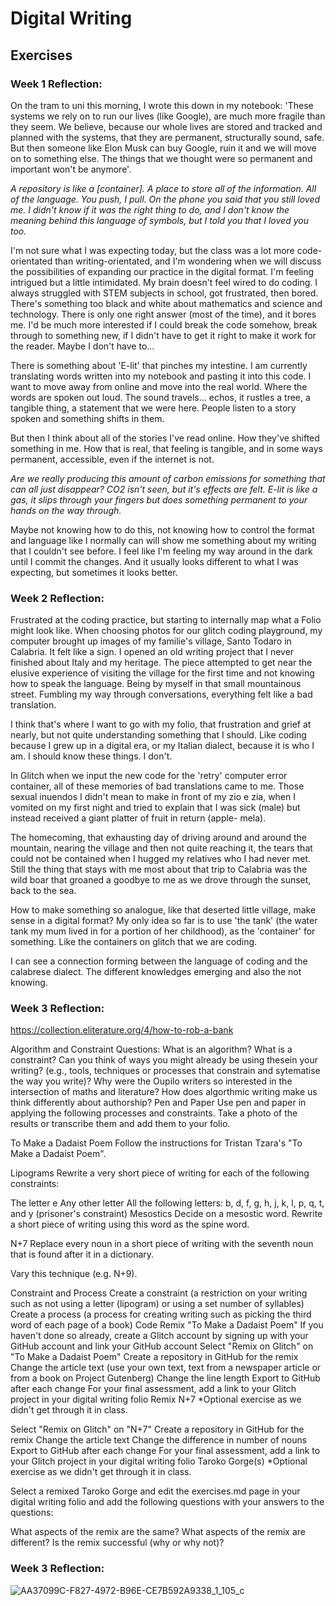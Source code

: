 # Digital Writing
## Exercises
### Week 1 Reflection: 
<p>
On the tram to uni this morning, I wrote this down in my notebook:
'These systems we rely on to run our lives (like Google), are much more fragile than they seem. We believe, because our whole lives are stored and tracked and planned with the systems, that they are permanent, structurally sound, safe. But then someone like Elon Musk can buy Google, ruin it and we will move on to something else. The things that we thought were so permanent and important won't be anymore'.

<em> A repository is like a [container]. A place to store all of the information. All of the language. 
  You push, I pull.
On the phone you said that you still loved me. 
I didn't know if it was the right thing to do, and I don't know the meaning behind this language of symbols, 
  but I told you that I loved you too. </em>
  
I'm not sure what I was expecting today, but the class was a lot more code-orientated than writing-orientated, and I'm wondering when we will discuss the possibilities of expanding our practice in the digital format. I'm feeling intrigued but a little intimidated. My brain doesn't feel wired to do coding. I always struggled with STEM subjects in school, got frustrated, then bored. There's something too black and white about mathematics and science and technology. There is only one right answer (most of the time), and it bores me. I'd be much more interested if I could break the code somehow, break through to something new, if I didn't have to get it right to make it work for the reader. Maybe I don't have to... 

There is something about 'E-lit' that pinches my intestine. I am currently translating words written into my notebook and pasting it into this code. I want to move away from online and move into the real world. Where the words are spoken out loud. The sound travels... echos, it rustles a tree, a tangible thing, a statement that we were here. People listen to a story spoken and something shifts in them. 

But then I think about all of the stories I've read online. How they've shifted something in me. How that is real, that feeling is tangible, and in some ways permanent, accessible, even if the internet is not. 

<em> Are we really producing this amount of carbon emissions for something that can all just disappear? 
CO2 isn't seen, but it's effects are felt. 
E-lit is like a gas, it slips through your fingers but does something permanent to your hands on the way through.</em>

Maybe not knowing how to do this, not knowing how to control the format and language like I normally can will show me something about my writing that I couldn't see before. I feel like I'm feeling my way around in the dark until I commit the changes. And it usually looks different to what I was expecting, but sometimes it looks better. 
</p>

### Week 2 Reflection: 
<p>
Frustrated at the coding practice, but starting to internally map what a Folio might look like. When choosing photos for our glitch coding playground, my computer brought up images of my familie's village, Santo Todaro in Calabria. It felt like a sign. I opened an old writing project that I never finished about Italy and my heritage. The piece attempted to get near the elusive experience of visiting the village for the first time and not knowing how to speak the language. Being by myself in that small mountainous street. Fumbling my way through conversations, everything felt like a bad translation.

I think that's where I want to go with my folio, that frustration and grief at nearly, but not quite understanding something that I should. Like coding because I grew up in a digital era, or my Italian dialect, because it is who I am. I should know these things. I don't. 

In Glitch when we input the new code for the 'retry' computer error container, all of these memories of bad translations came to me. Those sexual inuendos I didn't mean to make in front of my zio e zia, when I vomited on my first night and tried to explain that I was sick (male) but instead received a giant platter of fruit in return (apple- mela). 

The homecoming, that exhausting day of driving around and around the mountain, nearing the village and then not quite reaching it, the tears that could not be contained when I hugged my relatives who I had never met. Still the thing that stays with me most about that trip to Calabria was the wild boar that groaned a goodbye to me as we drove through the sunset, back to the sea. 

How to make something so analogue, like that deserted little village, make sense in a digital format? My only idea so far is to use 'the tank' (the water tank my mum lived in for a portion of her childhood), as the 'container' for something. Like the containers on glitch that we are coding.

I can see a connection forming between the language of coding and the calabrese dialect. The different knowledges emerging and also the not knowing.
</p>

### Week 3 Reflection: 

https://collection.eliterature.org/4/how-to-rob-a-bank

<p>

Algorithm and Constraint
Questions:
What is an algorithm? What is a constraint?
Can you think of ways you might already be using thesein your writing? (e.g., tools, techniques or processes that constrain and sytematise the way you write)?
Why were the Oupilo writers so interested in the intersection of maths and literature?
How does algorthmic writing make us think differently about authorship?
Pen and Paper
Use pen and paper in applying the following processes and constraints. Take a photo of the results or transcribe them and add them to your folio.

To Make a Dadaist Poem
Follow the instructions for Tristan Tzara's "To Make a Dadaist Poem".

Lipograms
Rewrite a very short piece of writing for each of the following constraints:

The letter e
Any other letter
All the following letters: b, d, f, g, h, j, k, l, p, q, t, and y (prisoner's constraint)
Mesostics
Decide on a mesostic word. Rewrite a short piece of writing using this word as the spine word.

N+7
Replace every noun in a short piece of writing with the seventh noun that is found after it in a dictionary.

Vary this technique (e.g. N+9).

Constraint and Process
Create a constraint (a restriction on your writing such as not using a letter (lipogram) or using a set number of syllables)
Create a process (a process for creating writing such as picking the third word of each page of a book)
Code
Remix "To Make a Dadaist Poem"
If you haven't done so already, create a Glitch account by signing up with your GitHub account and link your GitHub account
Select "Remix on Glitch" on "To Make a Dadaist Poem"
Create a repository in GitHub for the remix
Change the article text (use your own text, text from a newspaper article or from a book on Project Gutenberg)
Change the line length
Export to GitHub after each change
For your final assessment, add a link to your Glitch project in your digital writing folio
Remix N+7
*Optional exercise as we didn't get through it in class.

Select "Remix on Glitch" on "N+7"
Create a repository in GitHub for the remix
Change the article text
Change the difference in number of nouns
Export to GitHub after each change
For your final assessment, add a link to your Glitch project in your digital writing folio
Taroko Gorge(s)
*Optional exercise as we didn't get through it in class.

Select a remixed Taroko Gorge and edit the exercises.md page in your digital writing folio and add the following questions with your answers to the questions:

What aspects of the remix are the same?
What aspects of the remix are different?
Is the remix successful (why or why not)?
</p>

### Week 3 Reflection:
![AA37099C-F827-4972-B96E-CE7B592A9338_1_105_c](https://github.com/user-attachments/assets/d9c09223-44dd-49cb-8489-f370163a0ae7)

